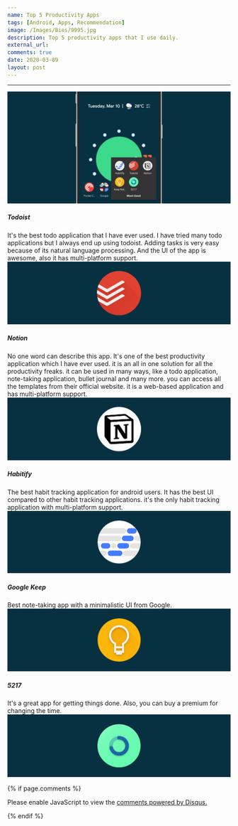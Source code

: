 ```yaml
---
name: Top 5 Productivity Apps
tags: [Android, Apps, Recommendation]
image: /Images/Bies/9995.jpg
description: Top 5 productivity apps that I use daily.
external_url:
comments: true
date: 2020-03-09
layout: post
---
```


---
![alt text](/Images/Bies/9995.jpg "1")

##### **Todoist**
It's the best todo application that I have ever used. I have tried many todo applications but I always end up using todoist. Adding tasks is very easy because of its natural language processing. And the UI of the app is awesome, also it has multi-platform support.
![alt text](/Images/Bies/9995-1.jpg "6")

##### **Notion**
No one word can describe this app. It's one of the best productivity application which I have ever used. it is an all in one solution for all the productivity freaks. it can be used in many ways, like a todo application, note-taking application, bullet journal and many more. you can access all the templates from their official website. it is a web-based application and has multi-platform support.
![alt text](/Images/Bies/9995-2.jpg "2")

##### **Habitify**
The best habit tracking application for android users. It has the best UI compared to other habit tracking applications. it's the only habit tracking application with multi-platform support.
![alt text](/Images/Bies/9995-5.jpg "3")

##### **Google Keep**
Best note-taking app with a minimalistic UI from Google.
![alt text](/Images/Bies/9995-4.jpg "4")

##### **5217**
It's a great app for getting things done. Also, you can buy a premium for changing the time.
![alt text](/Images/Bies/9995-3.jpg "5")

{% if page.comments %}

<div id="disqus_thread"></div>
<script>

/**
*  RECOMMENDED CONFIGURATION VARIABLES: EDIT AND UNCOMMENT THE SECTION BELOW TO INSERT DYNAMIC VALUES FROM YOUR PLATFORM OR CMS.
*  LEARN WHY DEFINING THESE VARIABLES IS IMPORTANT: https://disqus.com/admin/universalcode/#configuration-variables*/
/*
var disqus_config = function () {
this.page.url = PAGE_URL;  // Replace PAGE_URL with your page's canonical URL variable
this.page.identifier = PAGE_IDENTIFIER; // Replace PAGE_IDENTIFIER with your page's unique identifier variable
};
*/
(function() { // DON'T EDIT BELOW THIS LINE
var d = document, s = d.createElement('script');
s.src = 'https://vyshnavgangadharan.disqus.com/embed.js';
s.setAttribute('data-timestamp', +new Date());
(d.head || d.body).appendChild(s);
})();
</script>
<noscript>Please enable JavaScript to view the <a href="https://disqus.com/?ref_noscript">comments powered by Disqus.</a></noscript>

{% endif %}